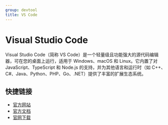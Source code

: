 ```yaml
---
group: devtool
title: VS Code
---
```


# Visual Studio Code

Visual Studio Code（简称 VS Code）是一个轻量级且功能强大的源代码编辑器，可在您的桌面上运行，适用于 Windows、macOS 和 Linux。它内置了对 JavaScript、TypeScript 和 Node.js 的支持，并为其他语言和运行时（如 C++、C#、Java、Python、PHP、Go、.NET）提供了丰富的扩展生态系统。

## 快捷链接

- [官方网站](https://code.visualstudio.com/)
- [官方文档](https://code.visualstudio.com/docs)
- [官网下载](https://code.visualstudio.com/download)
